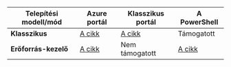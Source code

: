 |**Telepítési modell/mód**|**Azure portál**| **Klasszikus portál** | **A PowerShell**|
|-------------------------------------|-----------------|---------------------|---------------|
|**Klasszikus** |  [A cikk](../articles/vpn-gateway/vpn-gateway-howto-point-to-site-classic-azure-portal.md)| [A cikk](../articles/vpn-gateway/vpn-gateway-point-to-site-create.md)  | Támogatott |
|**Erőforrás-kezelő** |[A cikk](../articles/vpn-gateway/vpn-gateway-howto-point-to-site-resource-manager-portal.md)| Nem támogatott   | [A cikk](../articles/vpn-gateway/vpn-gateway-howto-point-to-site-rm-ps.md)  |


